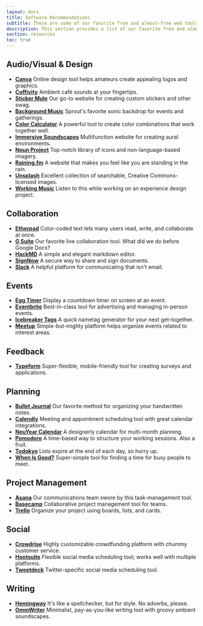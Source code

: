 ```yaml
---
layout: docs
title: Software Recommendations
subtitle: These are some of our favorite free and almost-free web tools that we've used to support our work over the years.
description: This section provides a list of our favorite free and almost-free web tools that we've used to support Sprout's work over the years. It is intended to be useful for people who are similarly won over by elegant web-based solutions to practical challenges.
section: resources
toc: true
---
```


## Audio/Visual & Design

* [**Canva**](https://www.canva.com/) Online design tool helps amateurs create appealing logos and graphics.
* [**Coffivity**](https://coffitivity.com/) Ambient café sounds at your fingertips.
* [**Sticker Mule**](https://www.stickermule.com/) Our go-to website for creating custom stickers and other swag.
* [**Background Music**](https://open.spotify.com/album/5NSuwmUSjSWCRSSTCZWhIP?si=nGZZ1UvmRrObKD8shysC7Q) Sprout's favorite sonic backdrop for events and gatherings.
* [**Color Calculator**](http://paletton.com/) A powerful tool to create color combinations that work together well.
* [**Immersive Soundscapes**](http://defonic.com/) Multifunction website for creating aural environments.
* [**Noun Project**](https://thenounproject.com) Top-notch library of icons and non-language-based imagery.
* [**Raining.fm**](https://raining.fm/) A website that makes you feel like you are standing in the rain.
* [**Unsplash**](https://unsplash.com/) Excellent collection of searchable, Creative Commons-licensed images.
* [**Working Music**](https://soundcloud.com/birdfeeder/jurassic-park-theme-1000-slower) Listen to this while working on an experience design project.

## Collaboration

* [**Etherpad**](http://etherpad.org/) Color-coded text lets many users read, write, and collaborate at once.
* [**G Suite**](https://gsuite.google.com/) Our favorite live collaboration tool. What did we do before Google Docs?
* [**HackMD**](http://hackmd.io/) A simple and elegant markdown editor.
* [**SignNow**](https://www.signnow.com/) A secure way to share and sign documents.
* [**Slack**](https://slack.com/) A helpful platform for communicating that isn't email.

## Events

* [**Egg Timer**](http://e.ggtimer.com/) Display a countdown timer on screen at an event.
* [**Eventbrite**](http://eventbrite.com/) Best-in-class tool for advertising and managing in-person events.
* [**Icebreaker Tags**](http://www.icebreakertags.com/) A quick nametag generator for your next get-together.
* [**Meetup**](https://www.meetup.com/) Simple-but-mighty platform helps organize events related to interest areas.

## Feedback

* [**Typeform**](https://www.typeform.com/) Super-flexible, mobile-friendly tool for creating surveys and applications.

## Planning

* [**Bullet Journal**](http://bulletjournal.com/get-started/) Our favorite method for organizing your handwritten notes.
* [**Calendly**](https://calendly.com) Meeting and appointment scheduling tool with great calendar integrations.
* [**NeuYear Calendar**](https://www.neuyear.net/) A designerly calendar for multi-month planning.
* [**Pomodoro**](https://francescocirillo.com/pages/pomodoro-technique) A time-based way to structure your working sessions. Also a fruit.
* [**Todokyo**](http://todokyo.com/#) Lists expire at the end of each day, so hurry up.
* [**When Is Good?**](http://whenisgood.net/Create) Super-simple tool for finding a time for busy people to meet.

## Project Management

* [**Asana**](https://asana.com/) Our communications team swore by this task-management tool.
* [**Basecamp**](https://basecamp.com/) Collaborative project management tool for teams.
* [**Trello**](https://trello.com/) Organize your project using boards, lists, and cards.

## Social

* [**Crowdrise**](https://www.crowdrise.com/) Highly customizable crowdfunding platform with chummy customer service.
* [**Hootsuite**](https://hootsuite.com/) Flexible social media scheduling tool; works well with multiple platforms.
* [**Tweetdeck**](https://tweetdeck.twitter.com/) Twitter-specific social media scheduling tool.

## Writing
* [**Hemingway**](http://www.hemingwayapp.com/) It's like a spellchecker, but for style. No adverbs, please.
* [**OmmWriter**](https://ommwriter.com/) Minimalist, pay-as-you-like writing tool with groovy ambient soundscapes.
